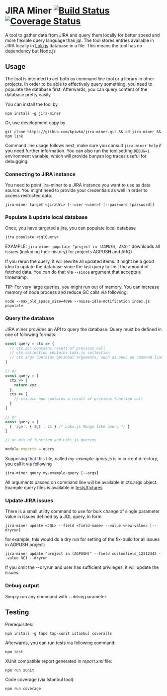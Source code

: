# JIRA Miner [![Build Status](https://travis-ci.org/kpiwko/jira-miner.svg?branch=master)](https://travis-ci.org/kpiwko/jira-miner) [![Coverage Status](https://coveralls.io/repos/github/kpiwko/jira-miner/badge.svg?branch=master)](https://coveralls.io/github/kpiwko/jira-miner?branch=master)

A tool to gather data from JIRA and query them locally for better speed and more flexible query language than jql. The tool stores
entries available in JIRA locally in [Loki.js](http://lokijs.org) database in a file. This means the tool has no dependency but Node.js

## Usage

The tool is intended to act both as command line tool or a library in other projects. In order to be able to effectively query something,
you need to populate the database first. Afterwards, you can query content of the database pretty easily.

You can install the tool by
```
npm install -g jira-miner
```

Or, use development copy by
```
git clone https://github.com/kpiwko/jira-miner.git && cd jira-miner && npm link
```

Command line usage follows next, make sure you consult `jira-miner help` if you need further information. You can also run the tool setting `DEBUG=1`
environment variable, which will provide bunyan log traces useful for debugging.

### Connecting to JIRA instance

You need to point jira-miner to a JIRA instance you want to use as data source. You might need to provide your credentials as well in order to
access restricted data.

```
jira-miner target <jiraUri> [--user <user>] [--password [password]]
```

### Populate & update local database

Once, you have targeted a jira, you can populate local database

```
jira populate <jqlQuery>
```

EXAMPLE: `jira-miner populate "project in (AGPUSH, ARQ)"` downloads all issues (including their history) for projects AGPUSH and ARQ)

If you rerun the query, it will rewrite all updated items. It might be a good idea to update the database since the last query to limit
the amount of fetched data. You can do that via `--since` argument that accepts a timestamp.

TIP: For very large queries, you might run out of memory. You can increase memory of node process and reduce GC calls via following:
```
node --max_old_space_size=4096 --nouse-idle-notification index.js populate
```

### Query the database

JIRA miner provides an API to query the database. Query must be defined in one of following formats:

```JavaScript
const query = ctx => {
  // ctx.acc contains result of previous call
  // ctx.collection contains Loki.js collection
  // ctx.args contains optional arguments, such as ones on command line
}

// or
const query = [
  ctx => {
    return xyz    
  },
  ctx => {
    // ctx.acc now contains a result of previous function call
  }
]

// or
const query = [
  { 'age': {'$gt': 21 } /* Loki.js Mongo like query */ }
]

// or mix of function and Loki.js queries

module.exports = query
```

Supposing that this file, called _my-example-query.js_ is in current directory, you call it via following

```
jira-miner query my-example-query [--args]
```

All arguments passed on command line will be available in ctx.args object. Example query files is available in [tests/fixtures](tests/fixtures)

### Update JIRA issues

There is a small utility command to use for bulk change of single parameter value in issues defined by a JQL query, in form

```
jira-miner update <JQL> --field <field-name> --value <new-value> [--dryrun]
```

for example, this would do a dry run for setting of the fix-build for all issues in AGPUSH project:

```
jira-miner update "project in (AGPUSH)" --field customfield_12312442 --value RC1 --dryrun
```

If you omit the --dryrun and user has sufficient privileges, it will update the issues.

### Debug output

Simply run any command with `--debug` parameter

## Testing

Prerequisites:

```
npm install -g tape tap-xunit istanbul coveralls
```

Afterwards, you can run tests via following command:

```
npm test
```

XUnit compatible report generated in _report.xml_ file:
```
npm run xunit
```

Code coverage (via Istanbul tool):
```
npm run coverage
```
